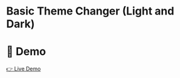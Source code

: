 # Basic Theme Changer (Light and Dark)

# 🚀 Demo

[👉 Live Demo ](https://tic-tac-toe-reja.netlify.app/)